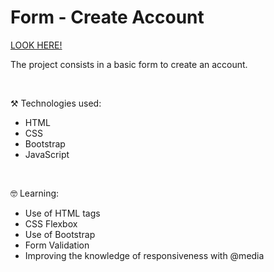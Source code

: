 # Form - Create Account
[LOOK HERE!](https://paulahage.github.io/Create-Account---form/)


The project consists in a basic form to create an account.

<br/>

⚒️ Technologies used:

- HTML
- CSS
- Bootstrap
- JavaScript

<br/>

🤓 Learning:

- Use of HTML tags
- CSS Flexbox
- Use of Bootstrap
- Form Validation
- Improving the knowledge of responsiveness with @media


